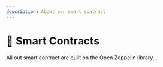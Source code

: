 ```yaml
---
description: About our smart contract
---
```


# 📔 Smart Contracts

All out smart contract are built on the Open Zeppelin library...
